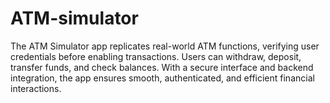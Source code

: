 # ATM-simulator
The ATM Simulator app replicates real-world ATM functions, verifying user credentials before enabling transactions. Users can withdraw, deposit, transfer funds, and check balances. With a secure interface and backend integration, the app ensures smooth, authenticated, and efficient financial interactions.
